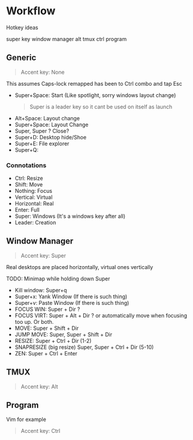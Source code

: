# Workflow

Hotkey ideas

super key window manager
alt tmux
ctrl program

## Generic

> Accent key: None

This assumes Caps-lock remapped has been to Ctrl combo and tap Esc

- Super+Space: Start (Like spotlight, sorry windows layout change)
  > Super is a leader key so it cant be used on itself as launch
- Alt+Space: Layout change
- Super+Space: Layout Change
- Super, Super ? Close?
- Super+D: Desktop hide/Shoe
- Super+E: File explorer
- Super+Q:

### Connotations

- Ctrl: Resize
- Shift: Move
- Nothing: Focus
- Vertical: Virtual
- Horizontal: Real
- Enter: Full
- Super: Windows (It's a windows key after all)
- Leader: Creation

## Window Manager

> Accent key: Super

Real desktops are placed horizontally, virtual ones vertically

TODO: Minimap while holding down Super

- Kill window: Super+q
- Super+x: Yank Window (If there is such thing)
- Super+v: Paste Window (If there is such thing)
- FOCUS WIN: Super + Dir ?
- FOCUS VIRT: Super + Alt + Dir ? or automatically move when focusing too up. Or both.
- MOVE: Super + Shift + Dir
- JUMP MOVE: Super, Super + Shift + Dir
- RESIZE: Super + Ctrl + Dir (1-2)
- SNAPRESIZE (big resize) Super, Super + Ctrl + Dir (5-10)
- ZEN: Super + Ctrl + Enter

## TMUX

> Accent key: Alt

## Program

Vim for example

> Accent key: Ctrl
